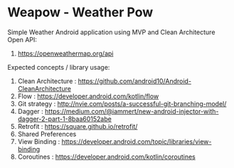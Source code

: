 # Weapow - Weather Pow
Simple Weather Android application using MVP and Clean Architecture
Open API: 
1. https://openweathermap.org/api

Expected concepts / library usage:
1. Clean Architecture : https://github.com/android10/Android-CleanArchitecture
2. Flow : https://developer.android.com/kotlin/flow
3. Git strategy : http://nvie.com/posts/a-successful-git-branching-model/
4. Dagger : https://medium.com/@iammert/new-android-injector-with-dagger-2-part-1-8baa60152abe
5. Retrofit : https://square.github.io/retrofit/
6. Shared Preferences
7. View Binding : https://developer.android.com/topic/libraries/view-binding
8. Coroutines : https://developer.android.com/kotlin/coroutines